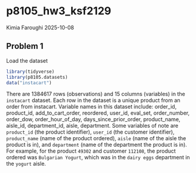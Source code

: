 p8105_hw3_ksf2129
================
Kimia Faroughi
2025-10-08

## Problem 1

Load the dataset

``` r
library(tidyverse)
library(p8105.datasets)
data("instacart")
```

There are 1384617 rows (observations) and 15 columns (variables) in the
`instacart` dataset. Each row in the dataset is a unique product from an
order from instacart. Variable names in this dataset include: order_id,
product_id, add_to_cart_order, reordered, user_id, eval_set,
order_number, order_dow, order_hour_of_day, days_since_prior_order,
product_name, aisle_id, department_id, aisle, department. Some variables
of note are `product_id` (the product identifier), `user_id` (the
customer identifier), `product_name` (name of the product ordered),
`aisle` (name of the aisle the product is in), and `department` (name of
the department the product is in). For example, for the product `49302`
and customer `112108`, the product ordered was `Bulgarian Yogurt`, which
was in the `dairy eggs` department in the `yogurt` aisle.
